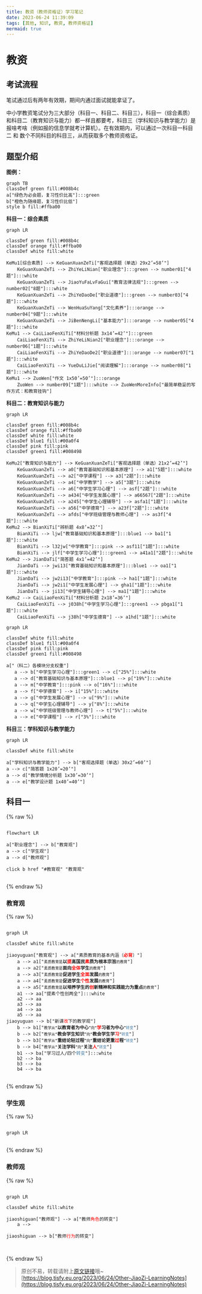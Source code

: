 ```yaml
---
title: 教资（教师资格证）学习笔记
date: 2023-06-24 11:39:09
tags: [其他, 知识, 教资, 教师资格证]
mermaid: true
---
```


# 教资

## 考试流程

笔试通过后有两年有效期，期间内通过面试就能拿证了。

中小学教资笔试分为三大部分（科目一、科目二、科目三），科目一（综合素质）和科目二（教育知识与能力）都一样且都要考，科目三（学科知识与教学能力）是报啥考啥（例如报的信息学就考计算机）。在有效期内，可以通过一次科目一科目二 和 数个不同科目的科目三，从而获取多个教师资格证。

## 题型介绍

**图例：**

```mermaid
graph TB
classDef green fill:#008b4c
a["绿色为必会题，复习性价比高"]:::green
b["橙色为随缘题，复习性价比低"]
style b fill:#ffba00
```

**科目一：综合素质**

```mermaid
graph LR

classDef green fill:#008b4c
classDef orange fill:#ffba00
classDef white fill:white

KeMu1[综合素质] --> KeGuanXuanZeTi["客观选择题（单选）29x2’=58’"]
    KeGuanXuanZeTi --> ZhiYeLiNian["职业理念"]:::green --> number01["4题"]:::white
    KeGuanXuanZeTi --> JiaoYuFaLvFaGui["教育法律法规"]:::green --> number02["8题"]:::white
    KeGuanXuanZeTi --> ZhiYeDaoDe["职业道德"]:::green --> number03["4题"]:::white
    KeGuanXuanZeTi --> WenHuaSuYang["文化素养"]:::orange --> number04["9题"]:::white
    KeGuanXuanZeTi --> JiBenNengLi["基本能力"]:::orange --> number05["4题"]:::white
KeMu1 --> CaiLiaoFenXiTi["材料分析题 3x14’=42’"]:::green
    CaiLiaoFenXiTi --> ZhiYeLiNian2["职业理念"]:::orange --> number06["1题"]:::white
    CaiLiaoFenXiTi --> ZhiYeDaoDe2["职业道德"]:::orange --> number07["1题"]:::white
    CaiLiaoFenXiTi --> YueDuLiJie["阅读理解"]:::orange --> number08["1题"]:::white
KeMu1 --> ZuoWen["作文 1x50’=50’"]:::orange
    ZuoWen --> number09["1题"]:::white --> ZuoWenMoreInfo["最简单稳妥的写作方式：和教育挂钩"]
```

**科目二：教育知识与能力**

```mermaid
graph LR

classDef green fill:#008b4c
classDef orange fill:#ffba00
classDef white fill:white
classDef blue1 fill:#00a0f4
classDef pink fill:pink
classDef green1 fill:#008498

KeMu2["教育知识与能力"] --> KeGuanXuanZeTi["客观选择题（单选）21x2’=42’"]
    KeGuanXuanZeTi --> a0["教育基础知识和基本原理"] --> a1["5题"]:::white
    KeGuanXuanZeTi --> a2["中学课程"] --> a3["2题"]:::white
    KeGuanXuanZeTi --> a4["中学教学"] --> a5["3题"]:::white
    KeGuanXuanZeTi --> a6["中学生学习心理"] --> asf["2题"]:::white
    KeGuanXuanZeTi --> a434["中学生发展心理"] --> a66567["2题"]:::white
    KeGuanXuanZeTi --> a245["中学生心理辅导"] --> asfa1["1题"]:::white
    KeGuanXuanZeTi --> a56["中学德育"] --> a23f["2题"]:::white
    KeGuanXuanZeTi --> afds["中学班级管理与教师心理"] --> as3f["4题"]:::white
KeMu2 --> BianXiTi["辨析题 4x8’=32’"]
    BianXiTi --> ljw["教育基础知识和基本原理"]:::blue1 --> ba1["1题"]:::white
    BianXiTi --> l32jw["中学教育"]:::pink --> asf11["1题"]:::white
    BianXiTi --> jlf["中学生学习心理"]:::green1 --> a41a1["2题"]:::white
KeMu2 --> JianDaTi["简答题 4x1’=42’"]
    JianDaTi --> jwi13["教育基础知识和基本原理"]:::blue1 --> oa1["1题"]:::white
    JianDaTi --> jw2i13["中学教育"]:::pink --> ha1["1题"]:::white
    JianDaTi --> jw2i1["中学生发展心理"] --> gha1["1题"]:::white
    JianDaTi --> ji13["中学生辅导心理"] --> ma1["1题"]:::white
KeMu2 --> CaiLiaoFenXiTi["材料分析题 2x18’=36’"]
    CaiLiaoFenXiTi --> j038h["中学生学习心理"]:::green1 --> pbga1["1题"]:::white
    CaiLiaoFenXiTi --> j38h["中学生德育"] --> a1hd["1题"]:::white
```

```mermaid
graph LR

classDef white fill:white
classDef blue1 fill:#00a0f4
classDef pink fill:pink
classDef green1 fill:#008498

a["（科二）各模块分支权重"]
   a --> b["中学生学习心理"]:::green1 --> c["25%"]:::white
   a --> d["教育基础知识与基本原理"]:::blue1 --> p["19%"]:::white
   a --> m["中学教育"]:::pink --> o["16%"]:::white
   a --> f["中学德育"] --> i["15%"]:::white
   a --> g["中学生发展心理"] --> u["9%"]:::white
   a --> q["中学生心理辅导"] --> y["8%"]:::white
   a --> w["中学班级管理与教师心理"] --> t["5%"]:::white
   a --> e["中学课程"] --> r["3%"]:::white
```

**科目三：学科知识与教学能力**

```mermaid
graph LR

classDef white fill:white

a["学科知识与教学能力"] --> b["客观选择题（单选）30x2’=60’"]
a --> c["简答题 1x20’=20’"]
a --> d["教学情境分析题 1x30’=30’"]
a --> e["教学设计题 1x40’=40’"]
```

## 科目一

{% raw %}
<pre>
<code class="mermaid">
flowchart LR

a["职业理念"] --> b["教育观"]
a --> c["学生观"]
a --> d["教师观"]

click b href "#教育观" "教育观"
</code>
</pre>
{% endraw %}

### 教育观

{% raw %}
<pre>
<code class="mermaid">
graph LR

classDef white fill:white

jiaoyuguan["教育观"] --> a["素质教育的基本内涵（<b><span style='color: red'>必背</span></b>）"]
    a --> a1["<small>素质教育是</small><b>以<span style='color: red'>提</span>高国民<span style='color: red'>素</span>质为根本宗旨</b><small>的教育</small>"]
    a --> a2["<small>素质教育是</small><b>面向<span style='color: red'>全体</span>学生</b><small>的教育</small>"]
    a --> a3["<small>素质教育是</small><b>促进学生<span style='color: red'>全面</span>发展</b><small>的教育</small>"]
    a --> a4["<small>素质教育是</small><b>促进学生<span style='color: red'>个性</span>发展</b><small>的教育</small>"]
    a --> a5["<small>素质教育是</small><b>以培养学生的<span style='color: red'>创</span>新精神和实践能力为重点</b><small>的教育</small>"]
    a1 --> aa["提素个性创两全"]:::white
    a2 --> aa
    a3 --> aa
    a4 --> aa
    a5 --> aa
jiaoyuguan --> b["新课<span style='color: red'>改</span>下的教学观"]
    b --> b1["<small>教学从“</small><b>以教育者为中心</b><small>”向“</small><b><span style='color: red'>学</span>习者为中心</b><small>”<span style='color: #4079a0'>转变</span></small>"]
    b --> b2["<small>教学从“</small><b>教会学生知识</b><small>”向“</small><b>教会学生学<span style='color: red'>习</span></b><small>”<span style='color: #4079a0'>转变</span></small>"]
    b --> b3["<small>教学从“</small><b>重结论轻过程</b><small>”向“</small><b>重结论更重<span style='color: red'>过</span>程</b><small>”<span style='color: #4079a0'>转变</span></small>"]
    b --> b4["<small>教学从“</small><b>关注学科</b><small>”向“</small><b>关注<span style='color: red'>人</span></b><small>”<span style='color: #4079a0'>转变</span></small>"]
    b1 --> ba["学习过人/四个<span style='color: #4079a0'>转变</span>"]:::white
    b2 --> ba
    b3 --> ba
    b4 --> ba
</code>
</pre>
{% endraw %}

### 学生观

{% raw %}
<pre>
<code class="mermaid">
graph LR
</code>
</pre>
{% endraw %}

### 教师观

{% raw %}
<pre>
<code class="mermaid">
graph LR

classDef white fill:white

jiaoshiguan["教师观"] --> a["教师<span style='color: red'>角色</span>的转变"]
    a -->

jiaoshiguan --> b["教师<span style='color: red'>行为</span>的转变"]

</code>
</pre>
{% endraw %}

> 原创不易，转载请附上[原文链接](https://blog.tisfy.eu.org/2023/06/24/Other-JiaoZi-LearningNotes)哦~
> [https://blog.tisfy.eu.org/2023/06/24/Other-JiaoZi-LearningNotes](https://blog.tisfy.eu.org/2023/06/24/Other-JiaoZi-LearningNotes)